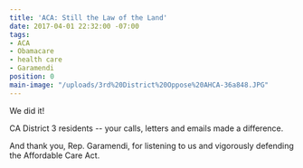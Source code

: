 ```yaml
---
title: 'ACA: Still the Law of the Land'
date: 2017-04-01 22:32:00 -07:00
tags:
- ACA
- Obamacare
- health care
- Garamendi
position: 0
main-image: "/uploads/3rd%20District%20Oppose%20AHCA-36a848.JPG"
---
```


We did it! 

CA District 3 residents -- your calls, letters and emails made a difference. 

And thank you, Rep. Garamendi, for listening to us and vigorously defending the Affordable Care Act. 